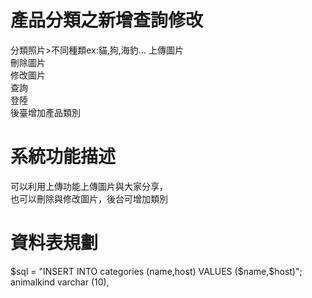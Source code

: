 # 產品分類之新增查詢修改
分類照片>不同種類ex:貓,狗,海豹...
        上傳圖片  
 刪除圖片  
修改圖片  
查詢  
登陸  
後臺增加產品類別

# 系統功能描述
可以利用上傳功能上傳圖片與大家分享，  
也可以刪除與修改圖片，後台可增加類別
# 資料表規劃
$sql = "INSERT INTO categories (name,host) VALUES ($name,$host)";  
 animalkind varchar (10),
